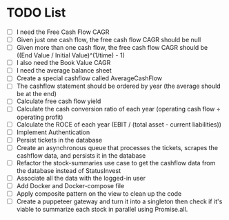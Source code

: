 # TODO List

- [ ] I need the Free Cash Flow CAGR
- [ ] Given just one cash flow, the free cash flow CAGR should be null
- [ ] Given more than one cash flow, the free cash flow CAGR should be ((End Value / Initial Value)^(1/time) - 1)
- [ ] I also need the Book Value CAGR
- [ ] I need the average balance sheet
- [ ] Create a special cashflow called AverageCashFlow
- [ ] The cashflow statement should be ordered by year (the average should be at the end)
- [ ] Calculate free cash flow yield
- [ ] Calculate the cash conversion ratio of each year (operating cash flow ÷ operating profit)
- [ ] Calculate the ROCE of each year (EBIT / (total asset - current liabilities))
- [ ] Implement Authentication
- [ ] Persist tickets in the database
- [ ] Create an asynchronous queue that processes the tickets, scrapes the cashflow data, and persists it in the database
- [ ] Refactor the stock-summaries use case to get the cashflow data from the database instead of StatusInvest
- [ ] Associate all the data with the logged-in user
- [ ] Add Docker and Docker-compose file
- [ ] Apply composite pattern on the view to clean up the code
- [ ] Create a puppeteer gateway and turn it into a singleton then check if it's viable to summarize each stock in parallel using Promise.all.
